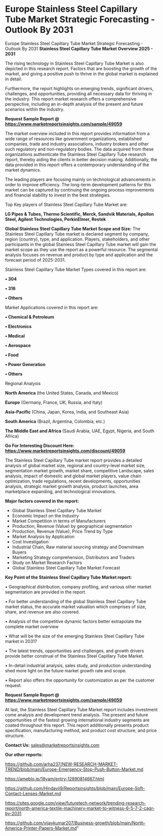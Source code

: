 # Europe Stainless Steel Capillary Tube Market Strategic Forecasting - Outlook By 2031
Europe Stainless Steel Capillary Tube Market Strategic Forecasting - Outlook By 2031
<Strong> Stainless Steel Capillary Tube Market Overview 2025 - 2031</strong>

The rising technology in Stainless Steel Capillary Tube Market is also depicted in this research report. Factors that are boosting the growth of the market, and giving a positive push to thrive in the global market is explained in detail.

Furthermore, the report highlights on emerging trends, significant drivers, challenges, and opportunities, providing all necessary data for thriving in the industry. This report market research offers a comprehensive perspective, including an in-depth analysis of the present and future scenarios within the industry.

<strong>Request Sample Report @ <a href=https://www.marketreportsinsights.com/sample/49059>https://www.marketreportsinsights.com/sample/49059</a></strong>

The market overview included in this report provides information from a wide range of resources like government organizations, established companies, trade and industry associations, industry brokers and other such regulatory and non-regulatory bodies. The data acquired from these organizations authenticate the Stainless Steel Capillary Tube research report, thereby aiding the clients in better decision making. Additionally, the data provided in this report offers a contemporary understanding of the market dynamics.

The leading players are focusing mainly on technological advancements in order to improve efficiency. The long-term development patterns for this market can be captured by continuing the ongoing process improvements and financial stability to invest in the best strategies.

Top Key players of Stainless Steel Capillary Tube Market are:

<strong>LG Pipes & Tubes, Thermo Scientific, Merck, Sandvik Materials, Apollon Steel, Agilent Technologies, PerkinElmer, Restek</strong>

<strong><b>Global Stainless Steel Capillary Tube Market Scope and Size:</b></strong>
The Stainless Steel Capillary Tube market is declared segment by company, region (country), type, and application. Players, stakeholders, and other participants in the global Stainless Steel Capillary Tube market will gain the market scope as they use the report as a powerful resource. The segmental analysis focuses on revenue and product by type and application and the forecast period of 2025-2031.

Stainless Steel Capillary Tube Market Types covered in this report are:

<strong>•  304

•  316

•  Others</strong>

Market Applications covered in this report are:

<strong>•  Chemical & Petroleum

•  Electronics

•  Medical

•  Aerospace

•  Food

•  Power Generation

•  Others</strong> 

Regional Analysis

<strong>North America</strong> (the United States, Canada, and Mexico)

<strong>Europe</strong> (Germany, France, UK, Russia, and Italy)

<strong>Asia-Pacific</strong> (China, Japan, Korea, India, and Southeast Asia)

<strong>South America</strong> (Brazil, Argentina, Colombia, etc.)

<strong>The Middle East and Africa</strong> (Saudi Arabia, UAE, Egypt, Nigeria, and South Africa)

<strong>Go For Interesting Discount Here: <a href=https://www.marketreportsinsights.com/discount/49059>https://www.marketreportsinsights.com/discount/49059</a></strong>

The Stainless Steel Capillary Tube market report provides a detailed analysis of global market size, regional and country-level market size, segmentation market growth, market share, competitive Landscape, sales analysis, impact of domestic and global market players, value chain optimization, trade regulations, recent developments, opportunities analysis, strategic market growth analysis, product launches, area marketplace expanding, and technological innovations.

<strong><b>Major factors covered in the report:</b></strong>
<ul>
  <li>Global Stainless Steel Capillary Tube Market </li>
  <li>Economic Impact on the Industry</li>
  <li>Market Competition in terms of Manufacturers</li>
  <li>Production, Revenue (Value) by geographical segmentation</li>
  <li>Production, Revenue (Value), Price Trend by Type</li>
  <li>Market Analysis by Application</li>
  <li>Cost Investigation</li>
  <li>Industrial Chain, Raw material sourcing strategy and Downstream Buyers</li>
  <li>Marketing Strategy comprehension, Distributors and Traders</li>
  <li>Study on Market Research Factors</li>
  <li>Global Stainless Steel Capillary Tube Market Forecast</li>
</ul>

<strong><b>Key Point of the Stainless Steel Capillary Tube Market report:</b></strong>

• Geographical distribution, company profiling, and various other market segmentation are provided in the report.

• For better understanding of the global Stainless Steel Capillary Tube market status, the accurate market valuation which comprises of size, share, and revenue are also covered.

• Analysis of the competitive dynamic factors better extrapolate the complete market overview

• What will be the size of the emerging Stainless Steel Capillary Tube market in 2031?

• The latest trends, opportunities and challenges, and growth drivers provide better construal of the Stainless Steel Capillary Tube Market.

• In-detail industrial analysis, sales study, and production understanding shed more light on the future market growth rate and scope.

• Report also offers the opportunity for customization as per the customer request.

<strong>Request Sample Report @ <a href=https://www.marketreportsinsights.com/sample/49059>https://www.marketreportsinsights.com/sample/49059</a></strong>

At last, the Stainless Steel Capillary Tube Market report includes investment come analysis and development trend analysis. The present and future opportunities of the fastest growing international industry segments are coated throughout this report. This report additionally presents product specification, manufacturing method, and product cost structure, and price structure.

<strong>Contact Us:</strong>
sales@marketreportsinsights.com

<strong>Our other reports:</strong>

<a href=https://github.com/arha237/NEW-RESEARCH-MARKET-TREND/blob/main/Europe-Emergency-Stop-Push-Button-Market.md>https://github.com/arha237/NEW-RESEARCH-MARKET-TREND/blob/main/Europe-Emergency-Stop-Push-Button-Market.md</a>

<a href=https://ameblo.jp/18yam/entry-12890814667.html>https://ameblo.jp/18yam/entry-12890814667.html</a>

<a href=https://github.com/Hindavii9/Reportsinsights/blob/main/Europe-Soft-Contact-Lenses-Market.md>https://github.com/Hindavii9/Reportsinsights/blob/main/Europe-Soft-Contact-Lenses-Market.md</a>

<a href=https://sites.google.com/view/futuretech-network/trending-research-report/north-america-textile-machinery-market-to-witness-6-5-7-2-cagr-by-2031>https://sites.google.com/view/futuretech-network/trending-research-report/north-america-textile-machinery-market-to-witness-6-5-7-2-cagr-by-2031</a>

<a href=https://github.com/vijaykumar207/Business-growth/blob/main/North-America-Printer-Papers-Market.md>https://github.com/vijaykumar207/Business-growth/blob/main/North-America-Printer-Papers-Market.md</a>"
